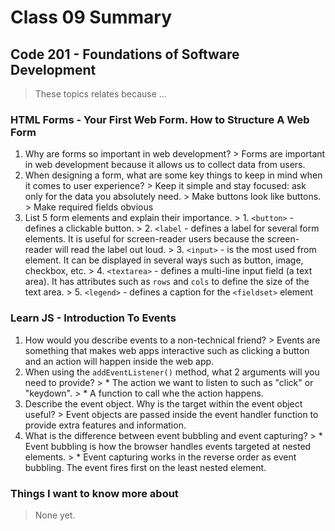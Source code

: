 # Class 09 Summary
## Code 201 - Foundations of Software Development

> These topics relates because ...

### HTML Forms - Your First Web Form. How to Structure A Web Form
  1. Why are forms so important in web development?
    > Forms are important in web development because it allows us to collect data from users.
  2. When designing a form, what are some key things to keep in mind when it comes to user experience?
    > Keep it simple and stay focused: ask only for the data you absolutely need.
    > Make buttons look like buttons.
    > Make required fields obvious
  3. List 5 form elements and explain their importance.
    > 1. `<button>` - defines a clickable button.
    > 2. `<label` - defines a label for several form elements. It is useful for screen-reader users because the screen-reader will read the label out loud.
    > 3. `<input>` - is the most used from element. It can be displayed in several ways such as button, image, checkbox, etc.
    > 4. `<textarea>` - defines a multi-line input field (a text area). It has attributes such as `rows` and `cols` to define the size of the text area.
    > 5. `<legend>` - defines a caption for the `<fieldset>` element

### Learn JS - Introduction To Events
  1. How would you describe events to a non-technical friend?
    > Events are something that makes web apps interactive such as clicking a button and an action will happen inside the web app.
  2. When using the `addEventListener()` method, what 2 arguments will you need to provide?
    > * The action we want to listen to such as "click" or "keydown".
    > * A function to call whe the action happens.
  3. Describe the event object. Why is the target within the event object useful?
    > Event objects are passed inside the event handler function to provide extra features and information.
  4. What is the difference between event bubbling and event capturing?
    > * Event bubbling is how the browser handles events targeted at nested elements.
    > * Event capturing works in the reverse order as event bubbling. The event fires first on the least nested element.
### Things I want to know more about
  > None yet.